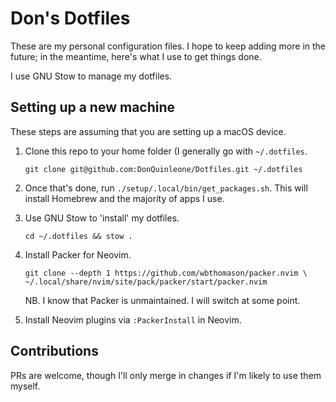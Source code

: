 # Don's Dotfiles

These are my personal configuration files. I hope to keep adding more in the
future; in the meantime, here's what I use to get things done.

I use GNU Stow to manage my dotfiles.


## Setting up a new machine

These steps are assuming that you are setting up a macOS device.

1. Clone this repo to your home folder (I generally go with `~/.dotfiles`.

   ```
   git clone git@github.com:DonQuinleone/Dotfiles.git ~/.dotfiles
   ```

2. Once that's done, run `./setup/.local/bin/get_packages.sh`.
   This will install Homebrew and the majority of apps I use.

3. Use GNU Stow to 'install' my dotfiles.

   ```
   cd ~/.dotfiles && stow .
   ```

4. Install Packer for Neovim.

   ```
   git clone --depth 1 https://github.com/wbthomason/packer.nvim \
   ~/.local/share/nvim/site/pack/packer/start/packer.nvim
   ```

   NB. I know that Packer is unmaintained. I will switch at some point.

5. Install Neovim plugins via `:PackerInstall` in Neovim.

## Contributions

PRs are welcome, though I'll only merge in changes if I'm likely to use them myself.
